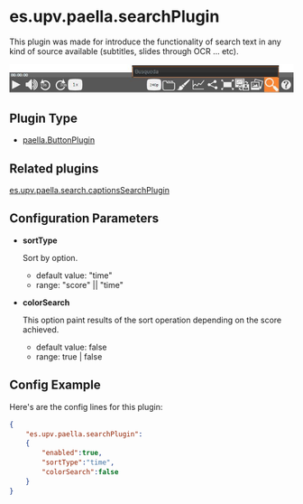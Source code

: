 ---
---

# es.upv.paella.searchPlugin

This plugin was made for introduce the functionality of search text in any kind of source available (subtitles, slides through OCR ... etc).

![](images/searchPlugin.jpg)

## Plugin Type

* [paella.ButtonPlugin](../developer/plugin_types.md)

## Related plugins

[es.upv.paella.search.captionsSearchPlugin](es.upv.paella.search.captionsSearchPlugin.md)

## Configuration Parameters

* **sortType**

    Sort by option.
    - default value: "time"
    - range: "score" || "time"

* **colorSearch**

    This option paint results of the sort operation depending on the score achieved.
    - default value: false
    - range: true | false


## Config Example

Here's are the config lines for this plugin:

```json
{
	"es.upv.paella.searchPlugin":
	{
		"enabled":true, 
		"sortType":"time", 
		"colorSearch":false
	}
}
```
